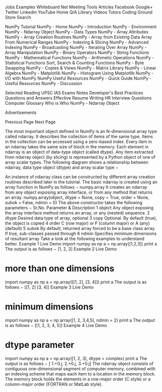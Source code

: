 
 
 

 Jobs
  Examples
  Whiteboard
  Net Meeting
Tools 
  Articles
Facebook
Google+
Twitter
Linkedin
YouTube
 Home
 Q/A 
Library 
 Videos 
 Tutors
 Coding Ground 
 Store 
 Search 

 
NumPy Tutorial
NumPy - Home
NumPy - Introduction
NumPy - Environment
NumPy - Ndarray Object
NumPy - Data Types
NumPy - Array Attributes
NumPy - Array Creation Routines
NumPy - Array from Existing Data
Array From Numerical Ranges
NumPy - Indexing & Slicing
NumPy - Advanced Indexing
NumPy - Broadcasting
NumPy - Iterating Over Array
NumPy - Array Manipulation
NumPy - Binary Operators
NumPy - String Functions
NumPy - Mathematical Functions
NumPy - Arithmetic Operations
NumPy - Statistical Functions
Sort, Search & Counting Functions
NumPy - Byte Swapping
NumPy - Copies & Views
NumPy - Matrix Library
NumPy - Linear Algebra
NumPy - Matplotlib
NumPy - Histogram Using Matplotlib
NumPy - I/O with NumPy
NumPy Useful Resources
NumPy - Quick Guide
NumPy - Useful Resources
NumPy - Discussion
 
Selected Reading
UPSC IAS Exams Notes
Developer's Best Practices
Questions and Answers
Effective Resume Writing
HR Interview Questions
Computer Glossary
Who is Who
NumPy - Ndarray Object

Advertisements


 Previous Page 
Next Page   


The most important object defined in NumPy is an N-dimensional array type called ndarray. It describes the collection of items of the same type. Items in the collection can be accessed using a zero-based index.
Every item in an ndarray takes the same size of block in the memory. Each element in ndarray is an object of data-type object (called dtype).
Any item extracted from ndarray object (by slicing) is represented by a Python object of one of array scalar types. The following diagram shows a relationship between ndarray, data type object (dtype) and array scalar type −
 
An instance of ndarray class can be constructed by different array creation routines described later in the tutorial. The basic ndarray is created using an array function in NumPy as follows −
numpy.array 
It creates an ndarray from any object exposing array interface, or from any method that returns an array.
numpy.array(object, dtype = None, copy = True, order = None, subok = False, ndmin = 0)
The above constructor takes the following parameters −
Sr.No.
Parameter & Description
1
object
Any object exposing the array interface method returns an array, or any (nested) sequence.
2
dtype
Desired data type of array, optional
3
copy
Optional. By default (true), the object is copied
4
order
C (row major) or F (column major) or A (any) (default)
5
subok
By default, returned array forced to be a base class array. If true, sub-classes passed through
6
ndmin
Specifies minimum dimensions of resultant array
Take a look at the following examples to understand better.
Example 1
 Live Demo
import numpy as np 
a = np.array([1,2,3]) 
print a
The output is as follows −
[1, 2, 3]
Example 2
 Live Demo
# more than one dimensions 
import numpy as np 
a = np.array([[1, 2], [3, 4]]) 
print a
The output is as follows −
[[1, 2] 
 [3, 4]]
Example 3
 Live Demo
# minimum dimensions 
import numpy as np 
a = np.array([1, 2, 3,4,5], ndmin = 2) 
print a
The output is as follows −
[[1, 2, 3, 4, 5]]
Example 4
 Live Demo
# dtype parameter 
import numpy as np 
a = np.array([1, 2, 3], dtype = complex) 
print a
The output is as follows −
[ 1.+0.j,  2.+0.j,  3.+0.j]
The ndarray object consists of contiguous one-dimensional segment of computer memory, combined with an indexing scheme that maps each item to a location in the memory block. The memory block holds the elements in a row-major order (C style) or a column-major order (FORTRAN or MatLab style).



